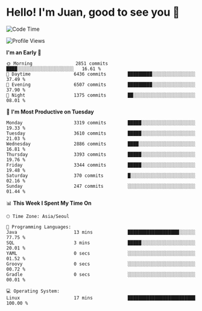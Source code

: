 # Hello! I'm Juan, good to see you 👋

<!--
**Y-k-Y/Y-k-Y** is a ✨ _special_ ✨ repository because its `README.md` (this file) appears on your GitHub profile.

Here are some ideas to get you started:

- 🔭 I’m currently working on ...
- 🌱 I’m currently learning ...
- 👯 I’m looking to collaborate on ...
- 🤔 I’m looking for help with ...
- 💬 Ask me about ...
- 📫 How to reach me: ...
- 😄 Pronouns: ...
- ⚡ Fun fact: ...
-->
<!--
![Profile views](https://gpvc.arturio.dev/Y-k-Y)

[![Omid Nikrah StackOverflow](https://github-readme-stackoverflow.vercel.app/?userID=9517076)](https://stackoverflow.com/users/9517076/i-have-10-fingers)
-->

<!--START_SECTION:waka-->
![Code Time](http://img.shields.io/badge/Code%20Time-1%2C751%20hrs%2015%20mins-blue)

![Profile Views](http://img.shields.io/badge/Profile%20Views-0-blue)

**I'm an Early 🐤** 

```text
🌞 Morning                2851 commits        ████░░░░░░░░░░░░░░░░░░░░░   16.61 % 
🌆 Daytime                6436 commits        █████████░░░░░░░░░░░░░░░░   37.49 % 
🌃 Evening                6507 commits        █████████░░░░░░░░░░░░░░░░   37.90 % 
🌙 Night                  1375 commits        ██░░░░░░░░░░░░░░░░░░░░░░░   08.01 % 
```
📅 **I'm Most Productive on Tuesday** 

```text
Monday                   3319 commits        █████░░░░░░░░░░░░░░░░░░░░   19.33 % 
Tuesday                  3610 commits        █████░░░░░░░░░░░░░░░░░░░░   21.03 % 
Wednesday                2886 commits        ████░░░░░░░░░░░░░░░░░░░░░   16.81 % 
Thursday                 3393 commits        █████░░░░░░░░░░░░░░░░░░░░   19.76 % 
Friday                   3344 commits        █████░░░░░░░░░░░░░░░░░░░░   19.48 % 
Saturday                 370 commits         █░░░░░░░░░░░░░░░░░░░░░░░░   02.16 % 
Sunday                   247 commits         ░░░░░░░░░░░░░░░░░░░░░░░░░   01.44 % 
```


📊 **This Week I Spent My Time On** 

```text
🕑︎ Time Zone: Asia/Seoul

💬 Programming Languages: 
Java                     13 mins             ███████████████████░░░░░░   77.75 % 
SQL                      3 mins              █████░░░░░░░░░░░░░░░░░░░░   20.01 % 
YAML                     0 secs              ░░░░░░░░░░░░░░░░░░░░░░░░░   01.52 % 
Groovy                   0 secs              ░░░░░░░░░░░░░░░░░░░░░░░░░   00.72 % 
Gradle                   0 secs              ░░░░░░░░░░░░░░░░░░░░░░░░░   00.01 % 

💻 Operating System: 
Linux                    17 mins             █████████████████████████   100.00 % 
```


<!--END_SECTION:waka-->
